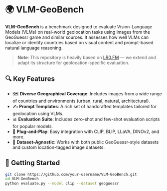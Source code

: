 # 🌍 VLM-GeoBench

**VLM-GeoBench** is a benchmark designed to evaluate Vision-Language Models (VLMs) on real-world geolocation tasks using images from the GeoGuessr game and similar sources. It assesses how well VLMs can localize or identify countries based on visual content and prompt-based natural language reasoning.

> **Note**: This repository is heavily based on [LR0.FM](https://github.com/shyammarjit/LR0.FM/) — we extend and adapt its structure for geolocation-specific evaluation.


## 🔍 Key Features

- 🗺️ **Diverse Geographical Coverage**: Includes images from a wide range of countries and environments (urban, rural, natural, architectural).
- ✍️ **Prompt Templates**: A rich set of handcrafted templates tailored for geolocation using VLMs.
- 📊 **Evaluation Suite**: Includes zero-shot and few-shot evaluation scripts for popular models.
- 🔄 **Plug-and-Play**: Easy integration with CLIP, BLIP, LLaVA, DINOv2, and more.
- 📁 **Dataset-Agnostic**: Works with both public GeoGuessr-style datasets and custom location-tagged image datasets.

## 🚀 Getting Started

```bash
git clone https://github.com/your-username/VLM-GeoBench.git
cd VLM-GeoBench
python evaluate.py --model clip --dataset geoguessr
